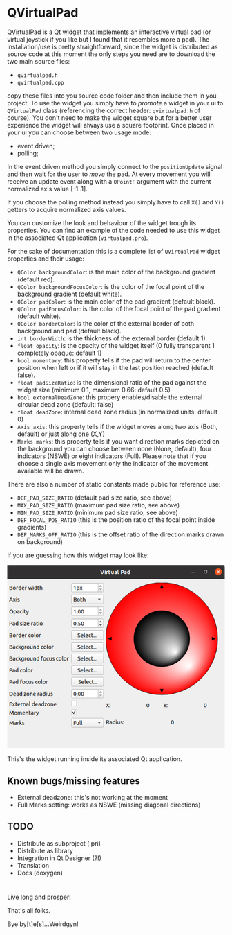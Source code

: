 # QVirtualPad

QVirtualPad is a Qt widget that implements an interactive virtual pad (or virtual joystick if you like but I found that it resembles more a pad).
The installation/use is pretty straightforward, since the widget is distributed as source code
at this moment the only steps you need are to download the two main source files:
- ```qvirtualpad.h```
- ```qvirtualpad.cpp```

copy these files into you source code folder and then include them in you project.
To use the widget you simply have to *promote* a widget in your ui to ```QVirtualPad``` class (referencing the correct header: ```qvirtualpad.h``` of course).
You don't need to make the widget square but for a better user experience the widget will always use a square footprint.
Once placed in your ui you can choose between two usage mode:
- event driven;
- polling;

In the event driven method you simply connect to the ```positionUpdate``` signal and then wait for the user to *move* the pad. At every movement you will receive an update event along with a ```QPointF``` argument with the current normalized axis value [-1..1].

If you choose the polling method instead you simply have to call ```X()``` and ```Y()``` getters to acquire normalized axis values.

You can customize the look and behaviour of the widget trough its properties.
You can find an example of the code needed to use this widget in the associated Qt application (```virtualpad.pro```).

For the sake of documentation this is a complete list of ```QVirtualPad``` widget properties and their usage:

- ```QColor backgroundColor```: is the main color of the background gradient (default red).
- ```QColor backgroundFocusColor```: is the color of the focal point of the background gradient (default white).
- ```QColor padColor```: is the main color of the pad gradient (default black).
- ```QColor padFocusColor```: is the color of the focal point of the pad gradient (default white).
- ```QColor borderColor```: is the color of the external border of both background and pad (default black).
- ```int borderWidth```: is the thickness of the external border (default 1).
- ```float opacity```: is the opacity of the widget itself (0 fully transparent 1 completely opaque: default 1) 
- ```bool momentary```: this property tells if the pad will return to the center position when left or if it will stay in the last position reached (default false).
- ```float padSizeRatio```: is the dimensional ratio of the pad against the widget size (minimum 0.1, maximum 0.66: default 0.5)
- ```bool externalDeadZone```: this propery enables/disable the external circular dead zone (default: false)
- ```float deadZone```: internal dead zone radius (in normalized units: default 0)
- ```Axis axis```: this property tells if the widget moves along two axis (Both, default) or just along one (X,Y)
- ```Marks marks```: this property tells if you want direction marks depicted on the background you can choose between none (None, default), four indicators (NSWE) or eight indicators (Full). Please note that if you choose a single axis movement only the indicator of the movement available will be drawn.

There are also a number of static constants made public for reference use:
- ```DEF_PAD_SIZE_RATIO```  (default pad size ratio, see above)
- ```MAX_PAD_SIZE_RATIO```  (maximum pad size ratio, see above)
- ```MIN_PAD_SIZE_RATIO```  (minimum pad size ratio, see above)
- ```DEF_FOCAL_POS_RATIO``` (this is the position ratio of the focal point inside gradients)
- ```DEF_MARKS_OFF_RATIO``` (this is the offset ratio of the direction marks drawn on background)

If you are guessing how this widget may look like:

![QVirtualPad in all its beauty](images/screenshot1.png?raw=true "QVirtualPad")

This's the widget running inside its associated Qt application.

## Known bugs/missing features

- External deadzone: this's not working at the moment
- Full Marks setting: works as NSWE (missing diagonal directions) 

## TODO

- Distribute as subproject (.pri)
- Distribute as library
- Integration in Qt Designer (?!)
- Translation
- Docs (doxygen)
#

Live long and prosper!

That's all folks.

Bye by[t]e[s]...Weirdgyn!
